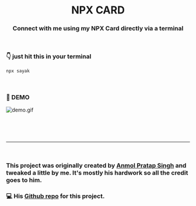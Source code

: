 <h1 align="center">  <strong>NPX CARD</strong> </h1>
<h3 align="center"> Connect with me using my NPX Card directly via a terminal </h3>

<br />

### <strong>👇 just hit this in your terminal</strong>

```bash
npx sayak
```

<br />

### <strong>🚀 DEMO</strong>

![demo.gif](https://cdn.hashnode.com/res/hashnode/image/upload/v1610360119791/rLM8MkTgG.gif)

<br />

<br />

<br />

---

<br />

### This project was originally created by [Anmol Pratap Singh](https://github.com/anmol098) and tweaked a little by me. It's mostly his hardwork so all the credit goes to him.

### 💻 His [Github repo](https://github.com/anmol098/npx_card) for this project.

